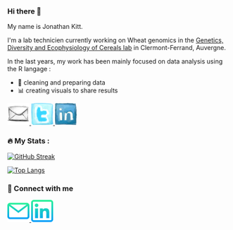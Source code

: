 ### Hi there 👋

My name is Jonathan Kitt.

I'm a lab technicien currently working on Wheat genomics in the [Genetics, Diversity and Ecophysiology of Cereals lab](https://eng-umr1095.clermont.hub.inrae.fr/) in Clermont-Ferrand, Auvergne.

In the last years, my work has been mainly focused on data analysis using the R langage : 

* 🧹 cleaning and preparing data
* 📊 creating visuals to share results



<a href="mailto:jonathan.kitt@protonmail.com">
  <img height="50" src="https://github.com/KittJonathan/KittJonathan/blob/main/images/66747_email_icon.png"/>
</a>
<a href="https://twitter.com/KittJonathan">
  <img height="50" src="https://github.com/KittJonathan/KittJonathan/blob/main/images/56285_twitter_icon.png"/>
</a>
<a href="https://www.linkedin.com/in/jonathan-kitt-aa57751a3/">
  <img height="50" src="https://github.com/KittJonathan/KittJonathan/blob/main/images/56279_linkedin_icon.png"/>
</a>

<!--
**KittJonathan/KittJonathan** is a ✨ _special_ ✨ repository because its `README.md` (this file) appears on your GitHub profile.

Here are some ideas to get you started:

- 🔭 I’m currently working on ...
- 🌱 I’m currently learning ...
- 👯 I’m looking to collaborate on ...
- 🤔 I’m looking for help with ...
- 💬 Ask me about ...
- 📫 How to reach me: ...
- 😄 Pronouns: ...
- ⚡ Fun fact: ...
-->

### :fire: My Stats :

[![GitHub Streak](http://github-readme-streak-stats.herokuapp.com?user=KittJonathan&theme=dark&background=000000)](https://git.io/streak-stats)

[![Top Langs](https://github-readme-stats.vercel.app/api/top-langs/?username=KittJonathan&layout=compact)](https://github.com/yushi1007)

<!--
# [![My GitHub stats](https://github-readme-stats.vercel.app/api?username=KittJonathan&theme=dark&show_icons=TRUE)](https://github.com/KittJonathan/github-readme-stats)
-->
### 💬 Connect with me

<a href="mailto:jonathan.kitt@protonmail.com">
  <img height="50px" src="https://github.com/KittJonathan/KittJonathan/blob/main/images/email.png"/>
</a>
<a href="https://www.linkedin.com/in/jonathan-kitt-aa57751a3/">
  <img height="50px" src="https://github.com/KittJonathan/KittJonathan/blob/main/images/linkedin.png"/>
</a>
